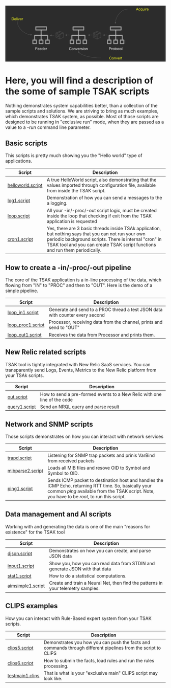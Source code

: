 ![TSAK architecture](https://github.com/newrelic-experimental/newrelic-TSAK/blob/main/documentation/images/architecture.png)

# Here, you will find a description of the some of sample TSAK scripts

Nothing demonstrates system capabilities better, than a collection of the sample scripts and solutions. We are striving to bring as much examples, which demonstrates TSAK system, as possible. Most of those scripts are designed to be running in "exclusive run" mode, when they are passed as a value to a *-run* command line parameter.

## Basic scripts

This scripts is pretty much showing you the "Hello world" type of applications.

Script | Description
----|------------
[helloworld.script](https://github.com/newrelic-experimental/newrelic-TSAK/blob/main/examples/run/helloworld.script) | A true HelloWorld script, also demonstrating that the values imported through configuration file, available from inside the TSAK script.
[log1.script](https://github.com/newrelic-experimental/newrelic-TSAK/blob/main/examples/run/log1.script) | Demonstration of how you can send a messages to the a logging.
[loop.script](https://github.com/newrelic-experimental/newrelic-TSAK/blob/main/examples/run/loop.script) | All your -in/-proc/-out script logic, must be created inside the loop that checking if exit from the TSAK application is requested
[cron1.script](https://github.com/newrelic-experimental/newrelic-TSAK/blob/main/examples/run/cron1.script) | Yes, there are 3 basic threads inside TSAk application, but nothing says that you can not run your own periodic background scripts. There is internal "cron" in TSAK tool and you can create TSAK script functions and run them periodically.

## How to create a -in/-proc/-out pipeline

The core of the TSAK application is a in-line processing of the data, which flowing from "IN" to "PROC" and then to "OUT". Here is the demo of a simple pipeline.

Script | Description
----|------------
[loop_in1.script](https://github.com/newrelic-experimental/newrelic-TSAK/blob/main/examples/in/loop_in1.script) | Generate and send to a PROC thread a test JSON data with counter every second
[loop_proc1.script](https://github.com/newrelic-experimental/newrelic-TSAK/blob/main/examples/proc/loop_proc1.script) | Processor, receiving data from the channel, prints and send to "OUT"
[loop_out1.script](https://github.com/newrelic-experimental/newrelic-TSAK/blob/main/examples/out/loop_out1.script) | Receives the data from Processor and prints them.


## New Relic related scripts

TSAK tool is tightly integrated with New Relic SaaS services. You can transparently send Logs, Events, Metrics to the New Relic platform from your TSAk scripts.

Script | Description
----|------------
[out.script](https://github.com/newrelic-experimental/newrelic-TSAK/blob/main/examples/trapd/out.script) | How to send a pre-formed events to a New Relic with one line of the code
[query1.script](https://github.com/newrelic-experimental/newrelic-TSAK/blob/main/examples/run/query1.script) | Send an NRQL query and parse result

## Network and SNMP scripts

Those scripts demonstrates on how you can interact with network services

Script | Description
----|------------
[trapd.script](https://github.com/newrelic-experimental/newrelic-TSAK/blob/main/examples/run/trapd.script) | Listening for SNMP trap packets and prinis VarBind from received packets
[mibparse2.script](https://github.com/newrelic-experimental/newrelic-TSAK/blob/main/examples/run/mibparse2.script) | Loads all MIB files and resove OID to Symbol and Symbol to OID.
[ping1.script](https://github.com/newrelic-experimental/newrelic-TSAK/blob/main/examples/run/ping1.script) | Sends ICMP packet to destination host and handles the ICMP Echo, returning RTT time. So, basically your common *ping* available from the TSAK script. Note, you have to be _root_, to run this script.


## Data management and AI scripts

Working with and generating the data is one of the main "reasons for existence" for the TSAK tool

Script | Description
----|------------
[djson.script](https://github.com/newrelic-experimental/newrelic-TSAK/blob/main/examples/run/djson.script) | Demonstrates on how you can create, and parse JSON data
[input1.script](https://github.com/newrelic-experimental/newrelic-TSAK/blob/main/examples/run/input1.script) | Show you, how you can read data from STDIN and generate JSON with that data
[stat1.script](https://github.com/newrelic-experimental/newrelic-TSAK/blob/main/examples/run/stat1.script) | How to do a statistical computations.
[aimsimple1.script](https://github.com/newrelic-experimental/newrelic-TSAK/blob/main/examples/run/aimsimple1.script) | Create and train a Neural Net, then find the patterns in your telemetry samples.



## CLIPS examples

How you can interact with Rule-Based expert system from your TSAK scripts.

Script | Description
----|------------
[clips5.script](https://github.com/newrelic-experimental/newrelic-TSAK/blob/main/examples/run/clips5.script) | Demonstrates you how you can push the facts and commands through different pipelines from the script to CLIPS
[clips6.script](https://github.com/newrelic-experimental/newrelic-TSAK/blob/main/examples/run/clips6.script) | How to submin the facts, load rules and run the rules processing.
[testmain1.clips](https://github.com/newrelic-experimental/newrelic-TSAK/blob/main/examples/clips/testmain1.clips) | That is what is your "exclusive main" CLIPS script may look like.
